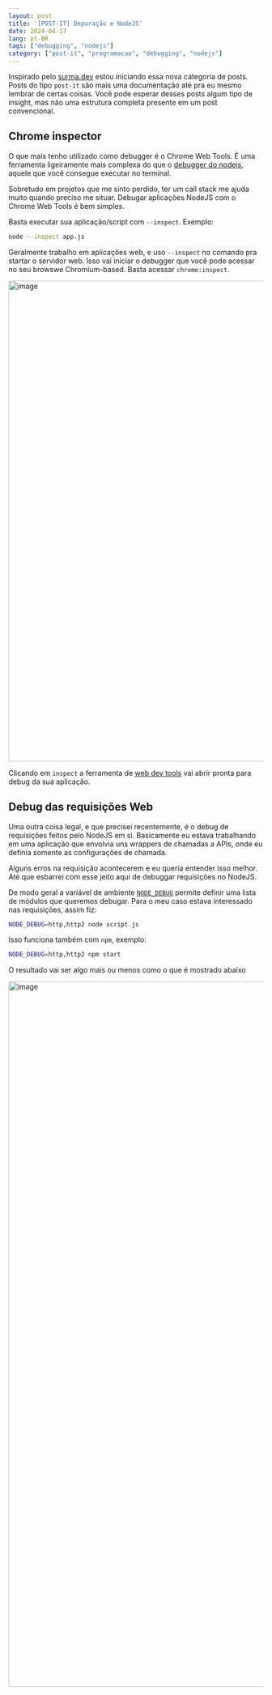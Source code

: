 ```yaml
---
layout: post
title: '[POST-IT] Depuração e NodeJS'
date: 2024-04-17
lang: pt-BR
tags: ["debugging", "nodejs"]
category: ["post-it", "programacao", "debugging", "nodejs"]
---
```


Inspirado pelo [surma.dev](https://surma.dev/postits/arm64/) estou iniciando essa nova categoria de posts. Posts do tipo
`post-it` são mais uma documentação até pra eu mesmo lembrar de certas coisas. Você pode esperar desses posts algum tipo
de insight, mas não uma estrutura completa presente em um post convencional.

## Chrome inspector

O que mais tenho utilizado como debugger é o Chrome Web Tools. É uma ferramenta ligeiramente mais complexa do que
o [debugger do nodejs](https://nodejs.org/api/debugger.html), aquele que você consegue executar no terminal.

Sobretudo em projetos que me sinto perdido, ter um call stack me ajuda muito quando preciso me situar. Debugar
aplicações NodeJS com o Chrome Web Tools é bem simples.

Basta executar sua aplicação/script com `--inspect`. Exemplo:

```bash
node --inspect app.js
```

Geralmente trabalho em aplicações web, e uso `--inspect` no comando pra startar o servidor web. Isso vai iniciar o debugger
que você pode acessar no seu browswe Chromium-based. Basta acessar `chrome:inspect`.

<img width="950" alt="image" src="https://github.com/codesilva/codesilva.github.io/assets/15680379/a36e971e-dd4b-4f92-8aa0-581489ed3d63">

Clicando em `inspect` a ferramenta de [web dev tools](https://developer.chrome.com/docs/devtools) vai abrir pronta
para debug da sua aplicação.

## Debug das requisições Web

Uma outra coisa legal, e que precisei recentemente, é o debug de requisições feitos pelo NodeJS em si. Basicamente eu
estava trabalhando em uma aplicação que envolvia uns wrappers de chamadas a APIs, onde eu definia somente as
configurações de chamada.

Alguns erros na requisição acontecerem e eu queria entender isso melhor. Até que esbarrei com esse jeito aqui de
debuggar requisições no NodeJS.

De modo geral a variável de ambiente [`NODE_DEBUG`](https://nodejs.org/docs/v20.12.1/api/cli.html#node_debugmodule) permite definir uma lista de módulos que queremos debugar. Para o meu
caso estava interessado nas requisições, assim fiz: 

```bash
NODE_DEBUG=http,http2 node script.js
```

Isso funciona também com `npm`, exemplo: 


```bash
NODE_DEBUG=http,http2 npm start
```

O resultado vai ser algo mais ou menos como o que é mostrado abaixo

<img width="1394" alt="image" src="https://github.com/codesilva/codesilva.github.io/assets/15680379/c4ff4a02-3be7-4cae-8936-9686c34372c7">
